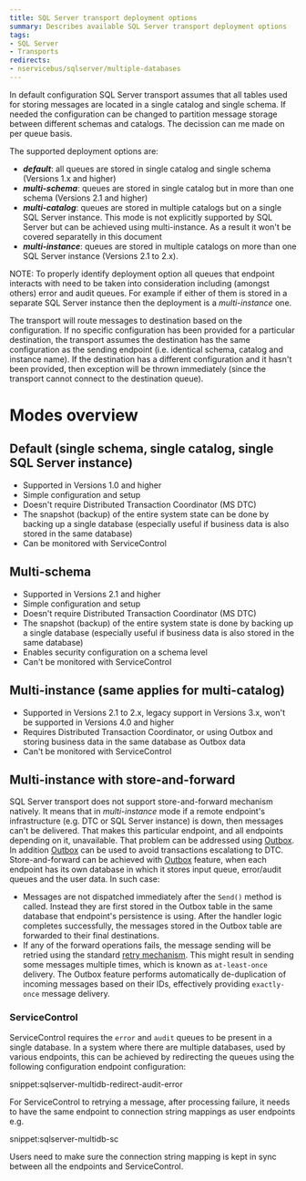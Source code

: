 ```yaml
---
title: SQL Server transport deployment options
summary: Describes available SQL Server transport deployment options
tags:
- SQL Server
- Transports
redirects:
- nservicebus/sqlserver/multiple-databases
---
```


In default configuration SQL Server transport assumes that all tables used for storing messages are located in a single catalog and single schema. If needed the configuration can be changed to partition message storage between different schemas and catalogs. The decission can me made on per queue basis.

The supported deployment options are:
 * ***default***: all queues are stored in single catalog and single schema (Versions 1.x and higher)
 * ***multi-schema***: queues are stored in single catalog but in more than one  schema (Versions 2.1 and higher)
 * ***multi-catalog***: queues are stored in multiple catalogs but on a single SQL Server instance. This mode is not explicitly supported by SQL Server but can be achieved using multi-instance. As a result it won't be covered separatelly in this document
 * ***multi-instance***: queues are stored in multiple catalogs on more than one SQL Server instance (Versions 2.1 to 2.x).

NOTE: To properly identify deployment option all queues that endpoint interacts with need to be taken into consideration including (amongst others) error and audit queues. For example if either of them is stored in a separate SQL Server instance then the deployment is a *multi-instance* one.

The transport will route messages to destination based on the configuration. If no specific configuration has been provided for a particular destination, the transport assumes the destination has the same configuration as the sending endpoint (i.e. identical schema, catalog and instance name). If the destination has a different configuration and it hasn't been provided, then exception will be thrown immediately (since the transport cannot connect to the destination queue).

# Modes overview

## Default (single schema, single catalog, single SQL Server instance)

- Supported in Versions 1.0 and higher
- Simple configuration and setup
- Doesn't require Distributed Transaction Coordinator (MS DTC)
- The snapshot (backup) of the entire system state can be done by backing up a single database (especially useful if business data is also stored in the same database)
- Can be monitored with ServiceControl

## Multi-schema

- Supported in Versions 2.1 and higher
- Simple configuration and setup
- Doesn't require Distributed Transaction Coordinator (MS DTC)
- The snapshot (backup) of the entire system state is done by backing up a single database (especially useful if business data is also stored in the same database)
- Enables security configuration on a schema level
- Can't be monitored with ServiceControl

## Multi-instance (same applies for multi-catalog)

- Supported in Versions 2.1 to 2.x, legacy support in Versions 3.x, won't be supported in Versions 4.0 and higher
- Requires Distributed Transaction Coordinator, or using Outbox and storing business data in the same database as Outbox data
- Can't be monitored with ServiceControl

## Multi-instance with store-and-forward

SQL Server transport does not support store-and-forward mechanism natively. It means that in *multi-instance* mode if a remote endpoint's infrastructure (e.g. DTC or SQL Server instance) is down, then messages can't be delivered. That makes this particular endpoint, and all endpoints depending on it, unavailable. That problem can be addressed using [Outbox](/nservicebus/outbox/). In addition [Outbox](/nservicebus/outbox/) can be used to avoid transactions escalationg to DTC. 
Store-and-forward can be achieved with [Outbox](/nservicebus/outbox/) feature, when each endpoint has its own database in which it stores input queue, error/audit queues and the user data. In such case:
 * Messages are not dispatched immediately after the `Send()` method is called. Instead they are first stored in the Outbox table in the same database that endpoint's persistence is using. After the handler logic completes successfully, the messages stored in the Outbox table are forwarded to their final destinations.
 * If any of the forward operations fails, the message sending will be retried using the standard [retry mechanism](/nservicebus/errors/automatic-retries.md). This might result in sending some messages multiple times, which is known as `at-least-once` delivery. The Outbox feature performs automatically de-duplication of incoming messages based on their IDs, effectively providing `exactly-once` message delivery.

### ServiceControl

ServiceControl requires the `error` and `audit` queues to be present in a single database. In a system where there are multiple databases, used by various endpoints, this can be achieved by redirecting the queues using the following configuration endpoint configuration:

snippet:sqlserver-multidb-redirect-audit-error

For ServiceControl to retrying a message, after processing failure, it needs to have the same endpoint to connection string mappings as user endpoints e.g.

snippet:sqlserver-multidb-sc

Users need to make sure the connection string mapping is kept in sync between all the endpoints and ServiceControl.